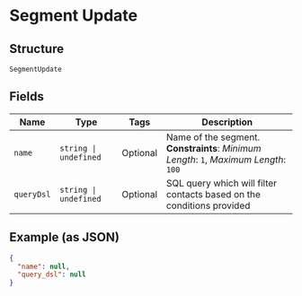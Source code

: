
# Segment Update

## Structure

`SegmentUpdate`

## Fields

| Name | Type | Tags | Description |
|  --- | --- | --- | --- |
| `name` | `string \| undefined` | Optional | Name of the segment.<br>**Constraints**: *Minimum Length*: `1`, *Maximum Length*: `100` |
| `queryDsl` | `string \| undefined` | Optional | SQL query which will filter contacts based on the conditions provided |

## Example (as JSON)

```json
{
  "name": null,
  "query_dsl": null
}
```

